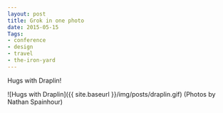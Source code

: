 ```yaml
---
layout: post
title: Grok in one photo
date: 2015-05-15
Tags:
- conference
- design
- travel
- the-iron-yard
---
```

Hugs with Draplin!

![Hugs with Draplin]({{ site.baseurl }}/img/posts/draplin.gif)
(Photos by Nathan Spainhour)